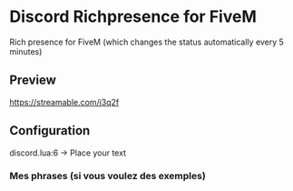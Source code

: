 # Discord Richpresence for FiveM
 
 Rich presence for FiveM (which changes the status automatically every 5 minutes)
 
 ## Preview
 https://streamable.com/j3q2f
 
 ## Configuration
 
discord.lua:6 -> Place your text

### Mes phrases (si vous voulez des exemples)


